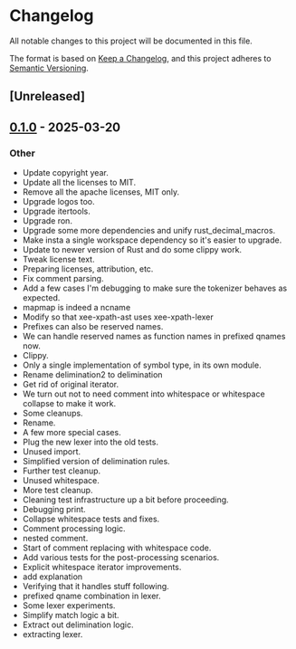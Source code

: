 # Changelog

All notable changes to this project will be documented in this file.

The format is based on [Keep a Changelog](https://keepachangelog.com/en/1.0.0/),
and this project adheres to [Semantic Versioning](https://semver.org/spec/v2.0.0.html).

## [Unreleased]

## [0.1.0](https://github.com/Paligo/xee/releases/tag/xee-xpath-lexer-v0.1.0) - 2025-03-20

### Other

- Update copyright year.
- Update all the licenses to MIT.
- Remove all the apache licenses, MIT only.
- Upgrade logos too.
- Upgrade itertools.
- Upgrade ron.
- Upgrade some more dependencies and unify rust_decimal_macros.
- Make insta a single workspace dependency so it's easier to upgrade.
- Update to newer version of Rust and do some clippy work.
- Tweak license text.
- Preparing licenses, attribution, etc.
- Fix comment parsing.
- Add a few cases I'm debugging to make sure the tokenizer behaves as expected.
- mapmap is indeed a ncname
- Modify so that xee-xpath-ast uses xee-xpath-lexer
- Prefixes can also be reserved names.
- We can handle reserved names as function names in prefixed qnames now.
- Clippy.
- Only a single implementation of symbol type, in its own module.
- Rename delimination2 to delimination
- Get rid of original iterator.
- We turn out not to need comment into whitespace or whitespace collapse to make it work.
- Some cleanups.
- Rename.
- A few more special cases.
- Plug the new lexer into the old tests.
- Unused import.
- Simplified version of delimination rules.
- Further test cleanup.
- Unused whitespace.
- More test cleanup.
- Cleaning test infrastructure up a bit before proceeding.
- Debugging print.
- Collapse whitespace tests and fixes.
- Comment processing logic.
- nested comment.
- Start of comment replacing with whitespace code.
- Add various tests for the post-processing scenarios.
- Explicit whitespace iterator improvements.
- add explanation
- Verifying that it handles stuff following.
- prefixed qname combination in lexer.
- Some lexer experiments.
- Simplify match logic a bit.
- Extract out delimination logic.
- extracting lexer.
